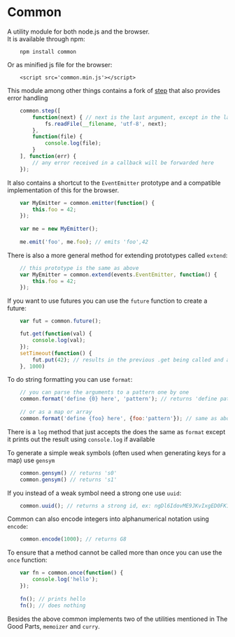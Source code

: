 # Common
A utility module for both node.js and the browser.  
It is available through npm:

	    npm install common

Or as minified js file for the browser:

		<script src='common.min.js'></script>

This module among other things contains a fork of [step](https://github.com/creationix/step) that also provides error handling

``` js
	common.step([
		function(next) { // next is the last argument, except in the last handler
			fs.readFile(__filename, 'utf-8', next);
		},
		function(file) {
			console.log(file);
		}
	], function(err) {
		// any error received in a callback will be forwarded here
	});
```

It also contains a shortcut to the `EventEmitter` prototype and a compatible implementation of this for the browser.

``` js
	var MyEmitter = common.emitter(function() {
		this.foo = 42;
	});
	
	var me = new MyEmitter();
	
	me.emit('foo', me.foo); // emits 'foo',42
```

There is also a more general method for extending prototypes called `extend`:

``` js
	// this prototype is the same as above
	var MyEmitter = common.extend(events.EventEmitter, function() {
		this.foo = 42;
	});
```

If you want to use futures you can use the `future` function to create a future:

``` js
	var fut = common.future();

	fut.get(function(val) {
		console.log(val);
	});
	setTimeout(function() {
		fut.put(42); // results in the previous .get being called and all future .get's will be called synchroniously
	}, 1000)
```

To do string formatting you can use `format`:

``` js
	// you can parse the arguments to a pattern one by one
	common.format('define {0} here', 'pattern'); // returns 'define pattern here'
	
	// or as a map or array
	common.format('define {foo} here', {foo:'pattern'}); // same as above
```
There is a `log` method that just accepts the does the same as `format` except it prints out the result using `console.log` if available

To generate a simple weak symbols (often used when generating keys for a map) use `gensym`

``` js
	common.gensym() // returns 's0'
	common.gensym() // returns 's1'
```

If you instead of a weak symbol need a strong one use `uuid`:

``` js
	common.uuid(); // returns a strong id, ex: ngDl6IdovME9JKvIxgED0FK1kzURxfZaCq48-0
```

Common can also encode integers into alphanumerical notation using `encode`:

``` js
	common.encode(1000); // returns G8
```

To ensure that a method cannot be called more than once you can use the `once` function:

``` js
	var fn = common.once(function() {
		console.log('hello');
	});
	
	fn(); // prints hello
	fn(); // does nothing
```

Besides the above common implements two of the utilities mentioned in The Good Parts, `memoizer` and `curry`.  
